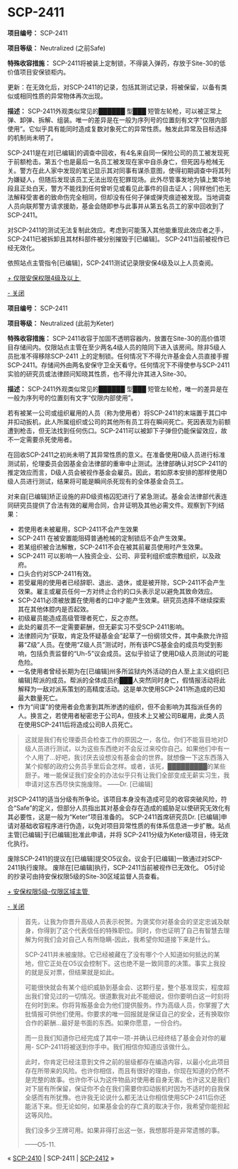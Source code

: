 # SCP-2411
                        


**项目编号：** SCP-2411

**项目等级：**  Neutralized (之前Safe)

**特殊收容措施：**  SCP-2411将被装上定制锁，不得装入弹药，存放于Site-30的低价值项目安保锁柜内。

更新：在无效化后，对SCP-2411的记录，包括其测试记录，将被保留，以备有类似或相同性质的异常物体再次出现。

**描述：** SCP-2411外观类似常见的██████ 型███ 短管左轮枪，可以被正常上弹、卸弹、拆解、组装。唯一的差异是在一般为序列号的位置刻有文字“仅限内部使用”。它似乎具有能同时造成复数对象死亡的异常性质。触发此异常及目标选择的机制尚未明了。

SCP-2411是在对[已编辑]的调查中回收，有4名来自同一保险公司的员工被发现死于前额枪击。第五个也是最后一名员工被发现在家中自杀身亡，但死因与枪械无关。警方在此人家中发现的笔记显示其对同事有谋杀意图，使得初期调查中将其列为嫌疑人，但随后发现该员工无法出现在犯罪现场。此外尽管事发地为镇上繁华地段且正处白天，警方不能找到任何曾听见或看见此事件的目击证人；同样他们也无法解释受害者的致命伤完全相同，但却没有任何子弹或弹壳痕迹被发现。当地调查人员向联邦警方请求援助，基金会随即参与此事并从第五名员工的家中回收到了SCP-2411。

对SCP-2411的测试无法复制此效应。考虑到可能落入其他能重现此效应者之手，SCP-2411已被拆卸且其材料部件被分别摧毁于[已编辑]。 SCP-2411当前被视作已经无效化。

依照站点主管指令[已编辑]，SCP-2411测试记录限安保4级及以上人员查阅。


<a shape='rect' class='collapsible-block-link' href='javascript:;'>+&#160;&#20165;&#38480;&#23433;&#20445;&#26435;&#38480;4&#32423;&#21450;&#20197;&#19978;&#160;</a>

<a shape='rect' class='collapsible-block-link' href='javascript:;'>-&#160;&#20851;&#38381;</a>

**项目编号：** SCP-2411

**项目等级：**  Neutralized (此前为Keter)

**特殊收容措施：**  SCP-2411收容于加固不透明容器内，放置在Site-30的高价值项目存储间内。仅限站点主管在至少两名4级人员的陪同下进入该房间。除非5级人员批准不得移除SCP-2411 上的定制锁。任何情况下不得允许基金会人员直接手握SCP-2411。存储间外由两名安保守卫全天看守。任何情况下不得使参与SCP-2411实验的研究员或法律顾问知晓其性质，也不得允许其进入Site-30。

**描述：** SCP-2411外观类似常见的██████ 型███ 短管左轮枪，唯一的差异是在一般为序列号的位置刻有文字“仅限内部使用”。

若有被某一公司或组织雇用的人员（称为使用者）将SCP-2411的末端置于其口中并扣动扳机，此人所属组织或公司的其他所有员工将在瞬间死亡。死因表现为前额遭到枪击，但无法找到任何伤口。SCP-2411可以被卸下子弹但仍能保留效应，故不一定需要杀死使用者。

在回收SCP-2411之初尚未明了其异常性质的意义。在准备使用D级人员进行标准测试前，伦理委员会因基金会法律部的重审中止测试。法律部确认对SCP-2411的推定效应而言，D级人员会被视作基金会雇员。因此，若如原本安排的那样使用D级人员进行测试，结果将可能是瞬间杀死现有的全体基金会员工。

对来自[已编辑]矫正设施的非D级资格囚犯进行了紧急测试。基金会法律部代表连同研究员提供了合法有效的雇用合同，合并证明及其他必需文件。观察到下列结果：

- 若使用者未被雇用，SCP-2411不会产生效果
- SCP-2411 在被安置能阻碍普通枪械的定制锁后不会产生效果。
- 若某组织被合法解散，SCP-2411不会在被其前雇员使用时产生效果。
- SCP-2411 可以影响一人独资企业、公司、非营利组织或宗教组织，以及政府。
- 口头合约对SCP-2411有效。
- 若受雇用的使用者已经辞职、退出、退休，或是被开除，SCP-2411不会产生效果。雇主或雇员任何一方对终止合约的口头表示足以避免其致命效应。
- SCP-2411必须被放置在使用者的口中才能产生效果。研究员选择不继续探索其在其他体腔内是否起效。
- 初级雇员能造成高级管理者死亡，反之亦然。
- 此处的雇员不一定需要薪酬，但无薪实习不受SCP-2411影响。
- 法律顾问为“获取，肯定及怀疑基金会”起草了一份纲领文件，其中条款允许招募“Z级”人员。在使用“Z级人员”测试时，所有该PCS基金会的成员均受到影响，包括负责监督的“Uh-5”议会成员。这似乎验证了使用D级人员测试的可能危险。
- 一名使用者曾经长期为在[已编辑]州多所监狱内外活动的白人至上主义组织[已编辑]帮派的成员。帮派的全体成员约███人突然同时身亡，假情报活动将此解释为一敌对派系策划的高精度活动。这是单次使用SCP-2411所造成的已知最大数量死亡。
- 作为“间谍”的使用者会危害到其所渗透的组织，但不会影响为其指派任务的人。换言之，若使用者秘密忠于公司A，但技术上又被公司B雇用，此类人员在使用SCP-2411后将造成公司B人员死亡。


> 这就是我们有伦理委员会检查工作的原因之一，各位。你们不能盲目地对D级人员进行测试，以为这些东西绝对不会反过来咬你自己。如果他们中有一个人用了…好吧，我讨厌去设想没有基金会的世界。就想像一下这东西落入某个抑郁的政府公务员手里后会怎样。或者，该死，█████████的某些厨子。唯一能保证我们安全的办法似乎只有让我们全部变成无薪实习生，我申请对这东西尽快实施废除。
——Dr. [已编辑]
> 

对SCP-2411的适当分级有所争论。该项目本身没有造成可见的收容突破风险，符合“Safe”的定义，但部分人员指出其对基金会存在造成的威胁足以使研究无效化有其必要性，这是一般为“Keter”项目准备的。 SCP-2411首席研究员Dr. [已编辑]申请对基础收容程序进行伪造，以免对项目异常性质的有体系信息进一步扩散。站点主管[已编辑]于[已编辑]批准此申请，并将 SCP-2411分级为Keter级项目，待无效化执行。

废除SCP-2411的提议在[已编辑]提交O5议会。议会于[已编辑]一致通过对SCP-2411执行废除。 废除在[已编辑]执行，SCP-2411当前被视作已无效化。 O5讨论的抄录可由持安保权限5级的Site-30区域监督人员查看。





<a shape='rect' class='collapsible-block-link' href='javascript:;'>+&#160;&#23433;&#20445;&#26435;&#38480;5&#32423;-&#20165;&#38480;&#21306;&#22495;&#20027;&#31649;&#160;</a>

<a shape='rect' class='collapsible-block-link' href='javascript:;'>-&#160;&#20851;&#38381;</a>


> 首先，让我为你晋升高级人员表示祝贺。为褒奖你对基金会的坚定忠诚及献身，你得到了这个代表信任的特殊职位。同时，你也证明了自己有智慧去理解为何我们会对自己人有所隐瞒-因此，我希望你知道接下来是什么。
> 
> SCP-2411并未被废除。它已经被藏在了没有哪个个人知道如何抵达的某地，但它正处在O5议会控制下。这也绝不是一致同意的决策。事实上我投的就是反对票，但结果就是如此。
> 
> 可能很快就会有某个组织威胁到基金会、这颗行星，整个基准现实，程度超出我们曾见过的一切情况。很道歉我对此不能细说，但你要明白这一时刻将在何时到来。你将背叛基金会为他们提供服务。作为高级人员，你掌握了大批情报可供他们使用。你要求的唯一回报就是保证自己的安全，还有换取你合作的薪酬…最好是书面的东西。如果你愿意，一份合约。
> 
> 而一旦我们知道你已经完成了其中一项-并确认已经终结了基金会对你的雇用- SCP-2411将被送到你手中。我们相信你知道应该做什么。
> 
> 此时，你肯定已经注意到文件之前的层级都存在编造内容，以最小化此项目存在所带来的风险。也许你相信，而且有很好的理由，你现在知道的仍然不是完整的故事。也许你不认为这件物品对使用者自身无害。也许这又是我们对下层有所保留，保证你不会在我们需要你扣动扳机时因为不适时的自我保全感而有所犹豫。也许我无论说什么都无法让你相信使用SCP-2411后你还能活下来。但无论如何，如果基金会的存亡真的取决于你，我希望你能担起这等风险。
> 
> 我们没多少王牌可用。如果非得打出这一张，我想那将是非常遗憾的事。
> 
> ——O5-11.
> 






« <a shape='rect' class='newpage' href='/scp-2410'>SCP-2410</a> | SCP-2411 | [SCP-2412](/scp-2412) »





                    